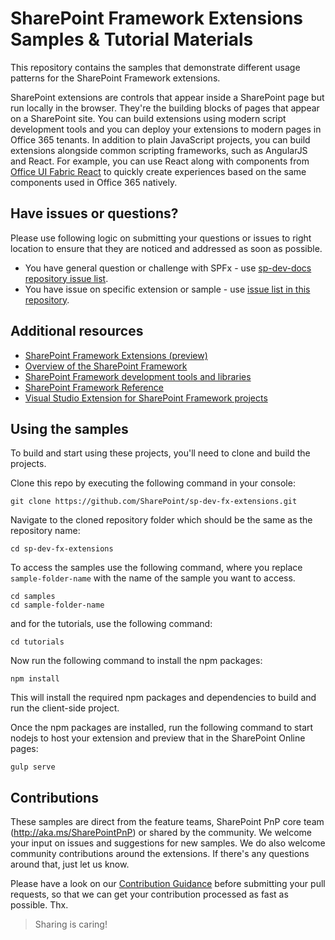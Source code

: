 # SharePoint Framework Extensions Samples & Tutorial Materials

This repository contains the samples that demonstrate different usage patterns for the SharePoint Framework extensions.

SharePoint extensions are controls that appear inside a SharePoint page but run locally in the browser. They're the building blocks of pages that appear on a SharePoint site. You can build extensions using modern script development tools and you can deploy your extensions to modern pages in Office 365 tenants. In addition to plain JavaScript projects, you can build extensions alongside common scripting frameworks, such as AngularJS and React. For example, you can use React along with components from [Office UI Fabric React](http://dev.office.com/fabric#/components) to quickly create experiences based on the same components used in Office 365 natively.

## Have issues or questions?

Please use following logic on submitting your questions or issues to right location to ensure that they are noticed and addressed as soon as possible.

* You have general question or challenge with SPFx - use [sp-dev-docs repository issue list](https://github.com/SharePoint/sp-dev-docs/issues).
* You have issue on specific extension or sample - use [issue list in this repository](https://github.com/SharePoint/sp-dev-fx-extensions/issues).

## Additional resources

* [SharePoint Framework Extensions (preview)](https://dev.office.com/sharepoint/docs/spfx/extensions/overview-extensions)
* [Overview of the SharePoint Framework](http://dev.office.com/sharepoint/docs/spfx/sharepoint-framework-overview)
* [SharePoint Framework development tools and libraries](http://dev.office.com/sharepoint/docs/spfx/tools-and-libraries)
* [SharePoint Framework Reference](http://aka.ms/spfx-reference)
* [Visual Studio Extension for SharePoint Framework projects](https://github.com/SharePoint/sp-dev-fx-vs-extension)

## Using the samples

To build and start using these projects, you'll need to clone and build the projects.

Clone this repo by executing the following command in your console:

```shell
git clone https://github.com/SharePoint/sp-dev-fx-extensions.git
```

Navigate to the cloned repository folder which should be the same as the repository name:

```shell
cd sp-dev-fx-extensions
```

To access the samples use the following command, where you replace `sample-folder-name` with the name of the sample you want to access.

```shell
cd samples
cd sample-folder-name
```

and for the tutorials, use the following command:

```shell
cd tutorials
```

Now run the following command to install the npm packages:

```shell
npm install
```

This will install the required npm packages and dependencies to build and run the client-side project.

Once the npm packages are installed, run the following command to start nodejs to host your extension and preview that in the SharePoint Online pages:

```shell
gulp serve
```

## Contributions

These samples are direct from the feature teams, SharePoint PnP core team (http://aka.ms/SharePointPnP) or shared by the community. We welcome your input on issues and suggestions for new samples. We do also welcome community contributions around the extensions. If there's any questions around that, just let us know.

Please have a look on our [Contribution Guidance](./.github/CONTRIBUTING.md) before submitting your pull requests, so that we can get your contribution processed as fast as possible. Thx.

> Sharing is caring!
